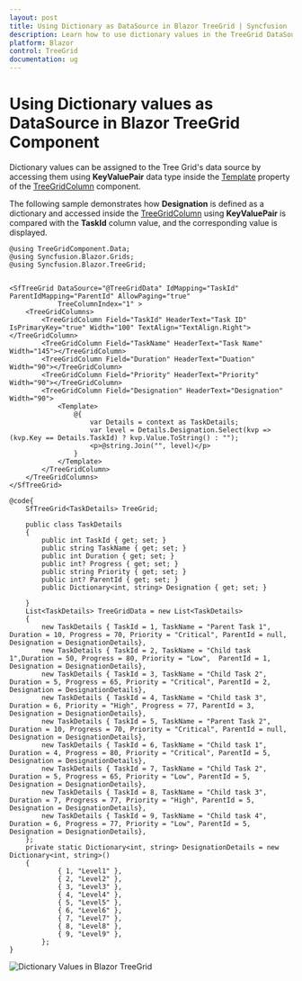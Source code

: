 ```yaml
---
layout: post
title: Using Dictionary as DataSource in Blazor TreeGrid | Syncfusion
description: Learn how to use dictionary values in the TreeGrid DataSource in Syncfusion Blazor TreeGrid component.
platform: Blazor
control: TreeGrid
documentation: ug
---
```


# Using Dictionary values as DataSource in Blazor TreeGrid Component

Dictionary values can be assigned to the Tree Grid's data source by accessing them using **KeyValuePair** data type inside the [Template](https://help.syncfusion.com/cr/blazor/Syncfusion.Blazor.TreeGrid.TreeGridColumn.html#Syncfusion_Blazor_TreeGrid_TreeGridColumn_Template) property of the [TreeGridColumn](https://help.syncfusion.com/cr/blazor/Syncfusion.Blazor.TreeGrid.TreeGridColumns.html) component.

The following sample demonstrates how **Designation** is defined as a dictionary and accessed inside the [TreeGridColumn](https://help.syncfusion.com/cr/blazor/Syncfusion.Blazor.TreeGrid.TreeGridColumns.html) using **KeyValuePair** is compared with the **TaskId** column value, and the corresponding value is displayed.

```cshtml
@using TreeGridComponent.Data;
@using Syncfusion.Blazor.Grids;
@using Syncfusion.Blazor.TreeGrid;


<SfTreeGrid DataSource="@TreeGridData" IdMapping="TaskId" ParentIdMapping="ParentId" AllowPaging="true"
            TreeColumnIndex="1" >
    <TreeGridColumns>
        <TreeGridColumn Field="TaskId" HeaderText="Task ID" IsPrimaryKey="true" Width="100" TextAlign="TextAlign.Right"></TreeGridColumn>
        <TreeGridColumn Field="TaskName" HeaderText="Task Name" Width="145"></TreeGridColumn>
        <TreeGridColumn Field="Duration" HeaderText="Duation" Width="90"></TreeGridColumn>
        <TreeGridColumn Field="Priority" HeaderText="Priority" Width="90"></TreeGridColumn>
        <TreeGridColumn Field="Designation" HeaderText="Designation" Width="90">
            <Template>
                @{
                    var Details = context as TaskDetails;
                    var level = Details.Designation.Select(kvp => (kvp.Key == Details.TaskId) ? kvp.Value.ToString() : "");
                    <p>@string.Join("", level)</p>
                }
            </Template>
        </TreeGridColumn>
    </TreeGridColumns>
</SfTreeGrid>

@code{
    SfTreeGrid<TaskDetails> TreeGrid;

    public class TaskDetails
    {
        public int TaskId { get; set; }
        public string TaskName { get; set; }
        public int Duration { get; set; }
        public int? Progress { get; set; }
        public string Priority { get; set; }
        public int? ParentId { get; set; }
        public Dictionary<int, string> Designation { get; set; }

    }
    List<TaskDetails> TreeGridData = new List<TaskDetails>
    {
        new TaskDetails { TaskId = 1, TaskName = "Parent Task 1", Duration = 10, Progress = 70, Priority = "Critical", ParentId = null, Designation = DesignationDetails},
        new TaskDetails { TaskId = 2, TaskName = "Child task 1",Duration = 50, Progress = 80, Priority = "Low",  ParentId = 1, Designation = DesignationDetails},
        new TaskDetails { TaskId = 3, TaskName = "Child Task 2", Duration = 5, Progress = 65, Priority = "Critical", ParentId = 2, Designation = DesignationDetails},
        new TaskDetails { TaskId = 4, TaskName = "Child task 3", Duration = 6, Priority = "High", Progress = 77, ParentId = 3, Designation = DesignationDetails},
        new TaskDetails { TaskId = 5, TaskName = "Parent Task 2", Duration = 10, Progress = 70, Priority = "Critical", ParentId = null, Designation = DesignationDetails},
        new TaskDetails { TaskId = 6, TaskName = "Child task 1", Duration = 4, Progress = 80, Priority = "Critical", ParentId = 5, Designation = DesignationDetails},
        new TaskDetails { TaskId = 7, TaskName = "Child Task 2", Duration = 5, Progress = 65, Priority = "Low", ParentId = 5, Designation = DesignationDetails},
        new TaskDetails { TaskId = 8, TaskName = "Child task 3", Duration = 7, Progress = 77, Priority = "High", ParentId = 5, Designation = DesignationDetails},
        new TaskDetails { TaskId = 9, TaskName = "Child task 4", Duration = 6, Progress = 77, Priority = "Low", ParentId = 5, Designation = DesignationDetails},
    };
    private static Dictionary<int, string> DesignationDetails = new Dictionary<int, string>()
    {
            { 1, "Level1" },
            { 2, "Level2" },
            { 3, "Level3" },
            { 4, "Level4" },
            { 5, "Level5" },
            { 6, "Level6" },
            { 7, "Level7" },
            { 8, "Level8" },
            { 9, "Level9" },
        };
}

```
![Dictionary Values in Blazor TreeGrid](../images/blazor-treegrid-dictionary-values.png)
